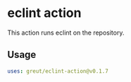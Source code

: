 # eclint action

This action runs eclint on the repository.

## Usage

```yaml
uses: greut/eclint-action@v0.1.7
```
